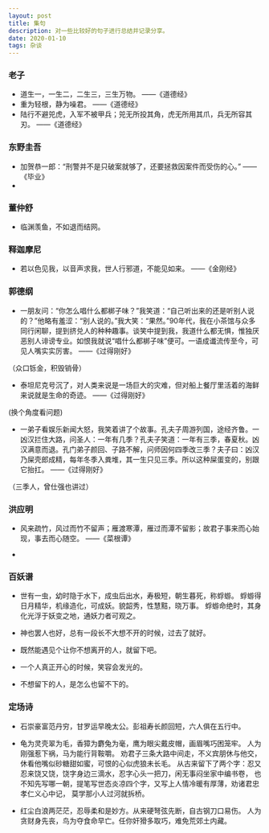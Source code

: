 ```yaml
---
layout: post
title: 集句
description: 对一些比较好的句子进行总结并记录分享。
date: 2020-01-10
tags: 杂谈   
---
```


### 老子

* 道生一，一生二，二生三，三生万物。 ——《道德经》
* 重为轻根，静为噪君。 ——《道德经》
* 陆行不避兕虎，入军不被甲兵；兕无所投其角，虎无所用其爪，兵无所容其刃。 ——《道德经》

### 东野圭吾

* 加贺恭一郎：“刑警并不是只破案就够了，还要拯救因案件而受伤的心。”  ——《毕业》
* 

### 董仲舒

* 临渊羡鱼，不如退而结网。

### 释迦摩尼

* 若以色见我，以音声求我，世人行邪道，不能见如来。 ——《金刚经》

### 郭德纲

* 一朋友问：“你怎么唱什么都梆子味？”我笑道：“自己听出来的还是听别人说的？”他略有羞涩：“别人说的。”我大笑：“果然。”90年代，我在小茶馆与众多同行闲聊，提到挤兑人的种种趣事。谈笑中提到我，我道什么都无惧，惟独厌恶别人诽谤专业。如恨我就说“唱什么都梆子味”便可。一语成谶流传至今，可见人嘴实实厉害。
   ——《过得刚好》
 
 （众口铄金，积毁销骨）

* 泰坦尼克号沉了，对人类来说是一场巨大的灾难，但对船上餐厅里活着的海鲜来说就是生命的奇迹。 ——《过得刚好》

 (换个角度看问题)

* 一弟子看娱乐新闻大怒，我笑着讲了个故事。孔夫子周游列国，途经齐鲁。一凶汉拦住大路，问圣人：一年有几季？孔夫子笑道：一年有三季，春夏秋。凶汉满意而退。孔门弟子颜回、子路不解，问师因何四季改三季？夫子曰：凶汉乃屎壳郎成精，每年冬季入粪堆，其一生只见三季。所以这种屎蛋变的，别跟它抬扛。
  ——《过得刚好》

（三季人，曾仕强也讲过）

### 洪应明

* 风来疏竹，风过而竹不留声；雁渡寒潭，雁过而潭不留影；故君子事来而心始现，事去而心随空。   ——《菜根谭》

* 

### 百妖谱

* 世有一虫，幼时隐于水下，成虫后出水，寿极短，朝生暮死，称蜉蝣。
  蜉蝣得日月精华，机缘造化，可成妖。貌韶秀，性慧黠，晓万事。
  蜉蝣命绝时，其身化光浮于妖变之地，通妖力者可观之。
  
* 神也罢人也好，总有一段长不大想不开的时候，过去了就好。

* 既然能遇见个让你不想离开的人，就留下吧。

* 一个人真正开心的时候，笑容会发光的。

* 不想留下的人，是怎么也留不下的。



### 定场诗

* 石崇豪富范丹穷，甘罗运早晚太公。彭祖寿长颜回短，六人俱在五行中。

* 龟为灵壳翠为毛，香獐为麝兔为毫，鹰为眼尖戴皮帽，画眉嘴巧困笼牢。
人为刚强惹下祸，马为能行背鞍嚼。
劝君子三条大路中间走，不义宾朋休与他交，休看他嘴似砂糖甜如蜜，可恨的心似虎狼未长毛。
从古来留下了两个字：忍又忍来饶又饶，饶字身边三滴水，忍字心头一把刀，闲无事闷坐家中编书卷，
也不知先写哪一朝，提笔写世态炎凉四个字，又写上人情冷暖有厚薄，劝诸君忠孝仁义心中记，
莫学那小人过河就拆桥。

* 红尘白浪两茫茫，忍辱柔和是妙方。从来硬弩弦先断，自古钢刀口易伤。
人为贪财身先丧，鸟为夺食命早亡。任你奸猾多取巧，难免荒郊土内藏。


